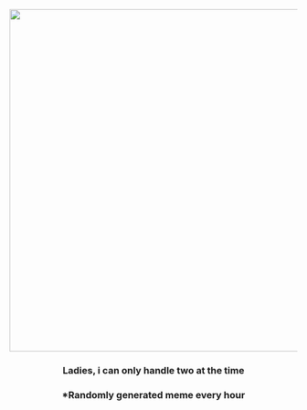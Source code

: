 <p align="center">
        <img src="https://i.redd.it/i0e9ttesfx391.gif" width="600" height="600">
        </p>
        <h3 align="center">Ladies, i can only handle two at the time</h3>
        <h3 align="center">*Randomly generated meme every hour</h3>
    
